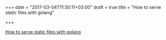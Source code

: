 +++
date = "2017-03-04T11:30:11+03:00"
draft = true
title = "How to serve static files with golang"

+++

<p><a href="https://neoteric.eu/how-to-serve-static-files-with-golang">How to serve static files with golang</a></p>
